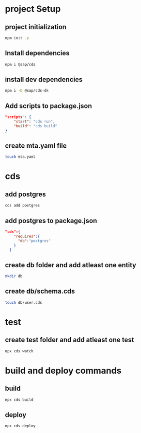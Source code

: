 # project Setup

## project initialization

```bash
npm init -y
```

## Install dependencies

```bash
npm i @sap/cds
```

## install dev dependencies

```bash
npm i -D @sap/cds-dk
```

## Add scripts to package.json

```json
"scripts": {
    "start": "cds run",
    "build": "cds build"
}
```

## create mta.yaml file


```bash
touch mta.yaml
```

# cds 

## add postgres

```bash
cds add postgres 
```

## add postgres to package.json

```json
"cds":{
    "requires":{
      "db":"postgres"
    }
  }
```

## create db folder and add atleast one entity

```bash
mkdir db
```

## create db/schema.cds

```bash
touch db/user.cds
```

# test  

## create test folder and add atleast one test

```bash
npx cds watch
```

# build and deploy commands

## build

```bash
npx cds build
```

## deploy

```bash
npx cds deploy 
```


